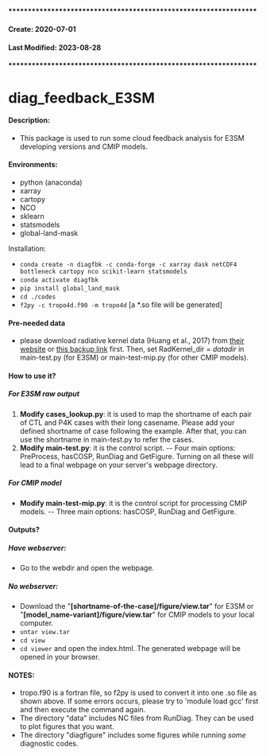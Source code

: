#### ****************************************************************
####    Create: 2020-07-01 
####    Last Modified: 2023-08-28
#### ****************************************************************


# diag_feedback_E3SM

#### Description:
- This package is used to run some cloud feedback analysis for E3SM developing versions and CMIP models.

#### Environments:
- python (anaconda)
- xarray 
- cartopy
- NCO
- sklearn
- statsmodels
- global-land-mask

Installation:

- `conda create -n diagfbk -c conda-forge -c xarray dask netCDF4 bottleneck cartopy nco scikit-learn statsmodels`
- `conda activate diagfbk`
- `pip install global_land_mask`
- `cd ./codes` 
- `f2py -c tropo4d.f90 -m tropo4d` [a *.so file will be generated]

#### Pre-needed data
- please download radiative kernel data (Huang et al., 2017) from [their website](https://www.dropbox.com/sh/ngfb7bxhwcbxwu8/AAC6AIha5rLjsl3lUZPiLO6Ua/toa?dl=0&subfolder_nav_tracking=1) or [this backup link](https://portal.nersc.gov/project/mp193/qinyi/DATA/Huang_kernel_data/) first. Then, set RadKernel_dir = *datadir* in main-test.py (for E3SM) or main-test-mip.py (for other CMIP models).

#### How to use it?
##### For E3SM raw output
1. **Modify cases_lookup.py**: it is used to map the shortname of each pair of CTL and P4K cases with their long casename. Please add your defined shortname of case following the example. After that, you can use the shortname in main-test.py to refer the cases.
2. **Modify main-test.py**: it is the control script.
-- Four main options: PreProcess, hasCOSP, RunDiag and GetFigure. Turning on all these will lead to a final webpage on your server's webpage directory. 

##### For CMIP model
- **Modify main-test-mip.py**: it is the control script for processing CMIP models. 
-- Three main options: hasCOSP, RunDiag and GetFigure.


#### Outputs?
##### Have webserver:
-   Go to the webdir and open the webpage.
##### No webserver: 
-   Download the "**[shortname-of-the-case]/figure/view.tar**" for E3SM or "**[model_name-variant]/figure/view.tar**" for CMIP models to your local computer.
-   `untar view.tar`
-   `cd view`
-   `cd viewer` and open the index.html. The generated webpage will be opened in your browser. 


#### NOTES: 
- tropo.f90 is a fortran file, so f2py is used to convert it into one .so file as shown above. If some errors occurs, please try to 'module load gcc' first and then execute the command again.
- The directory "data" includes NC files from RunDiag. They can be used to plot figures that you want.  
- The directory "diagfigure" includes some figures while running *some* diagnostic codes.  

